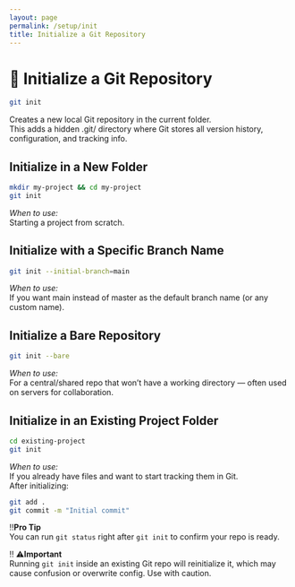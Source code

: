 ```yaml
---
layout: page
permalink: /setup/init
title: Initialize a Git Repository
---
```


# 🧾 Initialize a Git Repository

```bash
git init
```
Creates a new local Git repository in the current folder.  
This adds a hidden .git/ directory where Git stores all version history, configuration, and tracking info.

## Initialize in a New Folder
```bash
mkdir my-project && cd my-project
git init
```
*When to use:*  
 Starting a project from scratch.

## Initialize with a Specific Branch Name
```bash
git init --initial-branch=main
```
*When to use:*  
 If you want main instead of master as the default branch name (or any custom name).

## Initialize a Bare Repository
```bash
git init --bare
```
*When to use:*  
 For a central/shared repo that won’t have a working directory — often used on servers for collaboration.

## Initialize in an Existing Project Folder
```bash
cd existing-project
git init
```
*When to use:*  
 If you already have files and want to start tracking them in Git.  
After initializing:

```bash
git add .
git commit -m "Initial commit"
```
:bangbang:**Pro Tip**  
You can run `git status` right after `git init` to confirm your repo is ready.

:bangbang: :warning:**Important**  
Running `git init` inside an existing Git repo will reinitialize it, which may cause confusion or overwrite config. Use with caution.